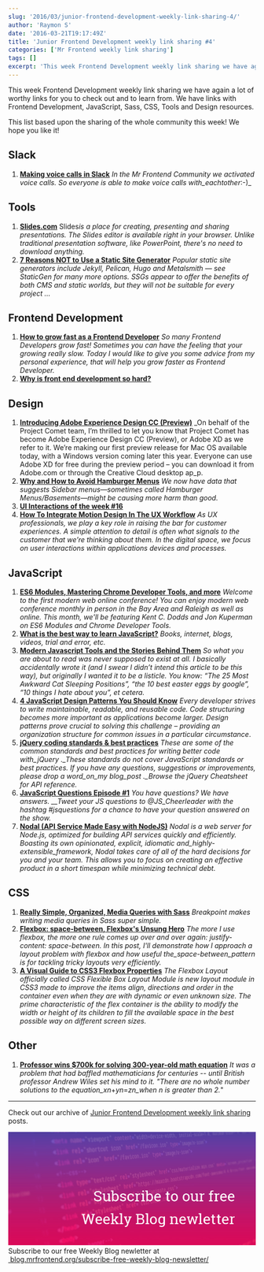 ```yaml
---
slug: '2016/03/junior-frontend-development-weekly-link-sharing-4/'
author: 'Raymon S'
date: '2016-03-21T19:17:49Z'
title: 'Junior Frontend Development weekly link sharing #4'
categories: ['Mr Frontend weekly link sharing']
tags: []
excerpt: 'This week Frontend Development weekly link sharing we have again a lot of worthy links for you to c...'
---
```


This week Frontend Development weekly link sharing we have again a lot of worthy links for you to check out and to learn from. We have links with Frontend Development, JavaScript, Sass, CSS, Tools and Design resources.

This list based upon the sharing of the whole community this week! We hope you like it!

## Slack

1. [**Making voice calls in Slack**](https://get.slack.help/hc/en-us/articles/216771908) _In the Mr Frontend Community we activated voice calls. So everyone is able to make voice calls with_eachtother_:-)\_

## Tools

1. [**Slides.com**](https://slides.com/) Slides*is a place for creating, presenting and sharing presentations. The Slides editor is available right in your browser. Unlike traditional presentation software, like PowerPoint, there&#39;s no need to download anything.*
2. [**7 Reasons NOT to Use a Static Site Generator**](http://www.sitepoint.com/7-reasons-not-use-static-site-generator/) _Popular static site generators include Jekyll, Pelican, Hugo and Metalsmith — see StaticGen for many more options. SSGs appear to offer the benefits of both CMS and static worlds, but they will not be suitable for every project …_

## Frontend Development

1. [**How to grow fast as a Frontend Developer**](https://mrfrontend.org/2016/03/grow-fast-frontend-developer/) _So many Frontend Developers grow fast! Sometimes you can have the feeling that your growing really slow. Today I would like to give you some advice from my personal experience, that will help you grow faster as Frontend Developer._
2. **[Why is front end development so hard?](https://www.quora.com/Why-is-front-end-development-so-hard)**

## Design

1. [**Introducing Adobe Experience Design CC (Preview)**](http://blogs.adobe.com/creativecloud/introducing-adobe-experience-design-cc-preview/) \_On behalf of the Project Comet team, I’m thrilled to let you know that Project Comet has become Adobe Experience Design CC (Preview), or Adobe XD as we refer to it. We’re making our first preview release for Mac OS available today, with a Windows version coming later this year. Everyone can use Adobe XD for free during the preview period – you can download it from Adobe.com or through the Creative Cloud desktop ap_p.
2. [**Why and How to Avoid Hamburger Menus**](https://lmjabreu.com/post/why-and-how-to-avoid-hamburger-menus/) _We now have data that suggests Sidebar menus—sometimes called Hamburger Menus/Basements—might be causing more harm than good._
3. [**UI Interactions of the week #16**](https://medium.com/muzli-design-inspiration/ui-interactions-of-the-week-16-9f7c5b3fd7ed#.i5w3adio7)
4. [**How To Integrate Motion Design In The UX Workflow**](https://www.smashingmagazine.com/2016/03/integrate-motion-design-animation-ux-workflow/) _As UX professionals, we play a key role in raising the bar for customer experiences. A simple attention to detail is often what signals to the customer that we’re thinking about them. In the digital space, we focus on user interactions within applications devices and processes._

## JavaScript

1. [**ES6 Modules, Mastering Chrome Developer Tools, and more**](https://www.bigmarker.com/modernweb/ES6-Modules-Mastering-Chrome-Developer-Tools-and-more#.Vutveuot_i8.twitter) _Welcome to the first modern web online conference! You can enjoy modern web conference monthly in person in the Bay Area and Raleigh as well as online. This month, we'll be featuring Kent C. Dodds and Jon Kuperman on ES6 Modules and Chrome Developer Tools._
2. [**What is the best way to learn JavaScript?**](https://www.quora.com/What-is-the-best-way-to-learn-JavaScript) _Books, internet, blogs, videos, trial and error, etc._
3. [**Modern Javascript Tools and the Stories Behind Them**](https://scotch.io/bar-talk/modern-javascript-tools-and-the-stories-behind-them) _So what you are about to read was never supposed to exist at all. I basically accidentally wrote it (and I swear I didn’t intend this article to be this way), but originally I wanted it to be a listicle. You know: “The 25 Most Awkward Cat Sleeping Positions”, “the 10 best easter eggs by google”, “10 things I hate about you”, et cetera._
4. [**4 JavaScript Design Patterns You Should Know**](https://scotch.io/bar-talk/4-javascript-design-patterns-you-should-know) _Every developer strives to write maintainable, readable, and reusable code. Code structuring becomes more important as applications become larger. Design patterns prove crucial to solving this challenge – providing an organization structure for common issues in a particular circumstance_.
5. [**jQuery coding standards & best practices**](http://lab.abhinayrathore.com/jquery-standards/) _These are some of the common standards and best practices for writing better code with_jQuery .\_These standards do not cover JavaScript standards or best practices. If you have any questions, suggestions or improvements, please drop a word_on_my blog_post .\_Browse the jQuery Cheatsheet for API reference._
6. [**JavaScript Questions Episode #1**](https://medium.com/javascript-scene/javascript-questions-episode-1-3412724d4ec3#.brh1rhy15) _You have questions? We have answers. \_\_Tweet your JS questions to @JS_Cheerleader with the hashtag #jsquestions for a chance to have your question answered on the show._
7. [**Nodal (API Service Made Easy with NodeJS)**](http://www.nodaljs.com/) _Nodal is a web server for Node.js, optimized for building API services quickly and efficiently. Boasting its own opinionated, explicit, idiomatic and_highly-extensible_framework, Nodal takes care of all of the hard decisions for you and your team. This allows you to focus on creating an effective product in a short timespan while minimizing technical debt._

## CSS

1. [**Really Simple, Organized, Media Queries with Sass**](http://breakpoint-sass.com/) _Breakpoint makes writing media queries in Sass super simple._
2. [**Flexbox: space-between, Flexbox's Unsung Hero**](http://codepen.io/noahblon/post/a-practical-guide-to-flexbox-understanding-space-between-the-unsung-hero) _The more I use flexbox, the more one rule comes up over and over again: justify-content: space-between. In this post, I'll demonstrate how I approach a layout problem with flexbox and how useful the_space-between_pattern is for tackling tricky layouts very efficiently._
3. [**A Visual Guide to CSS3 Flexbox Properties**](https://scotch.io/tutorials/a-visual-guide-to-css3-flexbox-properties) _The Flexbox Layout officially called CSS Flexible Box Layout Module is new layout module in CSS3 made to improve the items align, directions and order in the container even when they are with dynamic or even unknown size. The prime characteristic of the flex container is the ability to modify the width or height of its children to fill the available space in the best possible way on different screen sizes._

## Other

1. [**Professor wins $700k for solving 300-year-old math equation**](http://edition.cnn.com/2016/03/16/europe/fermats-last-theorem-solved-math-abel-prize/index.html) _It was a problem that had baffled mathematicians for centuries -- until British professor Andrew Wiles set his mind to it. "There are no whole number solutions to the equation_xn_+_yn_=_zn_when n is greater than 2._"

---

Check out our archive of [Junior Frontend Development weekly link sharing](https://mrfrontend.org/category/junior-frontend-development-weekly-link-sharing/) posts.

[![Subscribe to our free Weekly Blog newletter](21-1.jpg)](https://mrfrontend.org/subscribe-free-weekly-blog-newsletter/) Subscribe to our free Weekly Blog newletter at [ blog.mrfrontend.org/subscribe-free-weekly-blog-newsletter/](https://mrfrontend.org/subscribe-free-weekly-blog-newsletter/)
